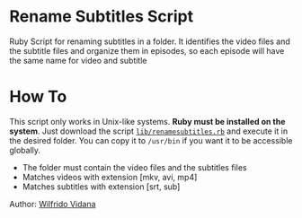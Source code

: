 # Rename Subtitles Script

Ruby Script for renaming subtitles in a folder. It identifies the video files and the subtitle files and organize them in episodes, so each episode will have the same name for video and subtitle 

# How To

This script only works in Unix-like systems. **Ruby must be installed on the system**.
Just download the script [`lib/renamesubtitles.rb`](https://github.com/woqer/RenameSubtitlesScript/blob/master/lib/renamesubtitles.rb) and execute it in the desired folder.
You can copy it to `/usr/bin` if you want it to be accessible globally.

* The folder must contain the video files and the subtitles files
* Matches videos with extension [mkv, avi, mp4]
* Matches subtitles with extension [srt, sub]

Author: [Wilfrido Vidana](wvidanas@gmail.com)
